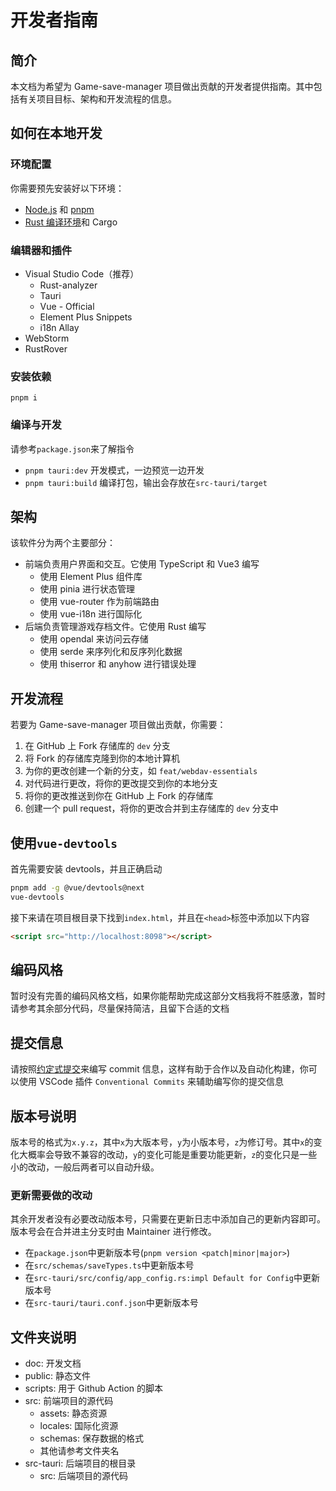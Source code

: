 # 开发者指南

## 简介

本文档为希望为 Game-save-manager 项目做出贡献的开发者提供指南。其中包括有关项目目标、架构和开发流程的信息。

## 如何在本地开发

### 环境配置

你需要预先安装好以下环境：

- [Node.js](https://nodejs.org/) 和 [pnpm](https://pnpm.io/)
- [Rust 编译环境](https://www.rust-lang.org/)和 Cargo

### 编辑器和插件

- Visual Studio Code（推荐）
  - Rust-analyzer
  - Tauri
  - Vue - Official
  - Element Plus Snippets
  - i18n Allay
- WebStorm
- RustRover

### 安装依赖

`pnpm i`

### 编译与开发

请参考`package.json`来了解指令

- `pnpm tauri:dev` 开发模式，一边预览一边开发
- `pnpm tauri:build` 编译打包，输出会存放在`src-tauri/target`

## 架构

该软件分为两个主要部分：

- 前端负责用户界面和交互。它使用 TypeScript 和 Vue3 编写
  - 使用 Element Plus 组件库
  - 使用 pinia 进行状态管理
  - 使用 vue-router 作为前端路由
  - 使用 vue-i18n 进行国际化
- 后端负责管理游戏存档文件。它使用 Rust 编写
  - 使用 opendal 来访问云存储
  - 使用 serde 来序列化和反序列化数据
  - 使用 thiserror 和 anyhow 进行错误处理

## 开发流程

若要为 Game-save-manager 项目做出贡献，你需要：

1. 在 GitHub 上 Fork 存储库的 `dev` 分支
2. 将 Fork 的存储库克隆到你的本地计算机
3. 为你的更改创建一个新的分支，如 `feat/webdav-essentials`
4. 对代码进行更改，将你的更改提交到你的本地分支
5. 将你的更改推送到你在 GitHub 上 Fork 的存储库
6. 创建一个 pull request，将你的更改合并到主存储库的 `dev` 分支中

## 使用`vue-devtools`

首先需要安装 devtools，并且正确启动

```bash
pnpm add -g @vue/devtools@next
vue-devtools
```

接下来请在项目根目录下找到`index.html`，并且在`<head>`标签中添加以下内容

```html
<script src="http://localhost:8098"></script>
```

## 编码风格

暂时没有完善的编码风格文档，如果你能帮助完成这部分文档我将不胜感激，暂时请参考其余部分代码，尽量保持简洁，且留下合适的文档

## 提交信息

请按照[约定式提交](https://www.conventionalcommits.org/)来编写 commit 信息，这样有助于合作以及自动化构建，你可以使用 VSCode 插件 `Conventional Commits` 来辅助编写你的提交信息

## 版本号说明

版本号的格式为`x.y.z`，其中`x`为大版本号，`y`为小版本号，`z`为修订号。其中`x`的变化大概率会导致不兼容的改动，`y`的变化可能是重要功能更新，`z`的变化只是一些小的改动，一般后两者可以自动升级。

### 更新需要做的改动

其余开发者没有必要改动版本号，只需要在更新日志中添加自己的更新内容即可。版本号会在合并进主分支时由 Maintainer 进行修改。

- 在`package.json`中更新版本号(`pnpm version <patch|minor|major>`)
- 在`src/schemas/saveTypes.ts`中更新版本号
- 在`src-tauri/src/config/app_config.rs:impl Default for Config`中更新版本号
- 在`src-tauri/tauri.conf.json`中更新版本号

## 文件夹说明

- doc: 开发文档
- public: 静态文件
- scripts: 用于 Github Action 的脚本
- src: 前端项目的源代码
  - assets: 静态资源
  - locales: 国际化资源
  - schemas: 保存数据的格式
  - 其他请参考文件夹名
- src-tauri: 后端项目的根目录
  - src: 后端项目的源代码
